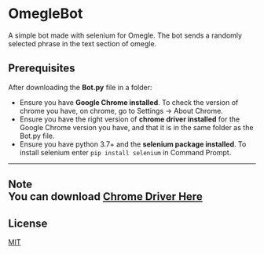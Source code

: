 # OmegleBot
A simple bot made with selenium for Omegle. The bot sends a randomly selected phrase in the text section of omegle.

## Prerequisites
After downloading the **Bot.py** file in a folder:  
- Ensure you have **Google Chrome installed**. To check the version of chrome you have, on chrome, go to Settings -> About Chrome.  
- Ensure you have the right version of **chrome driver installed** for the Google Chrome version you have, and that it is in the same folder as the Bot.py file.  
- Ensure you have python 3.7+ and the **selenium package installed**. To install selenium enter `pip install selenium` in Command Prompt.  
  
---
**Note**  
You can download [Chrome Driver Here](https://chromedriver.chromium.org/downloads)  
---

## License

[MIT](https://choosealicense.com/licenses/mit/)
